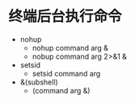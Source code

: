 # 终端后台执行命令
- nohup
    - nohup command arg &
    - nobup command arg 2>&1 &
- setsid
    - setsid command arg
- &(subshell)
    - (command arg &)